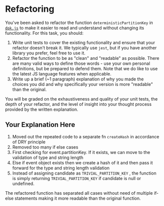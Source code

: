 # Refactoring

You've been asked to refactor the function `deterministicPartitionKey` in [`dpk.js`](dpk.js) to make it easier to read and understand without changing its functionality. For this task, you should:

1. Write unit tests to cover the existing functionality and ensure that your refactor doesn't break it. We typically use `jest`, but if you have another library you prefer, feel free to use it.
2. Refactor the function to be as "clean" and "readable" as possible. There are many valid ways to define those words - use your own personal definitions, but be prepared to defend them. Note that we do like to use the latest JS language features when applicable.
3. Write up a brief (~1 paragraph) explanation of why you made the choices you did and why specifically your version is more "readable" than the original.

You will be graded on the exhaustiveness and quality of your unit tests, the depth of your refactor, and the level of insight into your thought process provided by the written explanation.

## Your Explanation Here
1. Moved out the repeated code to a separate fn `createHash` in accordance of DRY principle
2. Removed too many if else cases
3. First checking for event.partitionKey. If it exists, we can move to the validation of type and string length
3. Else if event object exists then we create a hash of it and then pass it forward for the type and string length validation
5. Instead of assigning candidate as `TRIVIAL_PARTITION_KEY` , the function is simply returning `TRIVIAL_PARTITION_KEY` if candidate is null or undefined.

The refactored function has separated all cases without need of multiple if-else statements making it more readable than the original function.